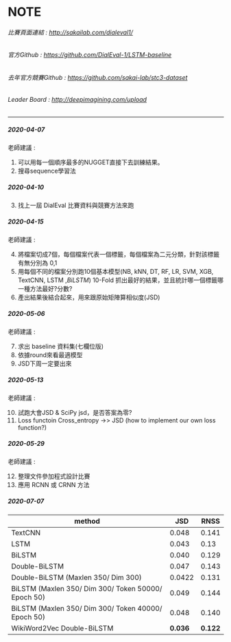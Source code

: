 # NOTE
###### 比賽頁面連結 : http://sakailab.com/dialeval1/ 

###### 官方Github : https://github.com/DialEval-1/LSTM-baseline   

###### 去年官方競賽Github : https://github.com/sakai-lab/stc3-dataset     

###### Leader Board : http://deepimagining.com/upload    
 
---

##### 2020-04-07

老師建議 : 

1. 可以用每一個順序最多的NUGGET直接下去訓練結果。
2. 搜尋sequence學習法

##### 2020-04-10

3. 找上一屆 DialEval 比賽資料與競賽方法來跑

##### 2020-04-15

老師建議 :

4. 將檔案切成7個，每個檔案代表一個標籤，每個檔案為二元分類，針對該標籤有無分別為 0,1 
5. 用每個不同的檔案分別跑10個基本模型(NB, kNN, DT, RF, LR, SVM, XGB, TextCNN, LSTM ,*BiLSTM*) 10-Fold 抓出最好的結果，並且統計哪一個標籤哪一種方法最好?分數?
6. 產出結果後結合起來，用來跟原始矩陣算相似度(JSD)

##### 2020-05-06

老師建議 :

7. 求出 baseline 資料集(七欄位版)
8. 依據round來看最適模型
9. JSD下周一定要出來 

##### 2020-05-13

老師建議 :
   
10. 試跑大會JSD & SciPy jsd，是否答案為零?         
11. Loss functoin Cross_entropy ->> JSD (how to implement our own loss function?)     

##### 2020-05-29

老師建議 :  

12. 整理文件參加程式設計比賽
13. 應用 RCNN 或 CRNN 方法

##### 2020-07-07
| method        | JSD       | RNSS      |
| ------------- | --------- | --------- |
| TextCNN       | 0.048     | 0.141     |
| LSTM          | 0.043     | 0.13      |
| BiLSTM        | 0.040 | 0.129 |
| Double-BiLSTM | 0.047     | 0.143     |
| Double-BiLSTM (Maxlen 350/ Dim 300) | 0.0422     | 0.131     |
| BiLSTM (Maxlen 350/ Dim 300/ Token 50000/ Epoch 50) | 0.049     | 0.144     |
| BiLSTM (Maxlen 350/ Dim 300/ Token 40000/ Epoch 50) | 0.048     | 0.140     |
| WikiWord2Vec Double-BiLSTM | **0.036**     | **0.122**     |
